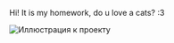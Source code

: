 Hi! It is my homework, do u love a cats? :3

![Иллюстрация к проекту]([https://github.com/Kasteas2001/ComputerVisionLab-1/raw/master/Sourse/Lab1/input.webp)
